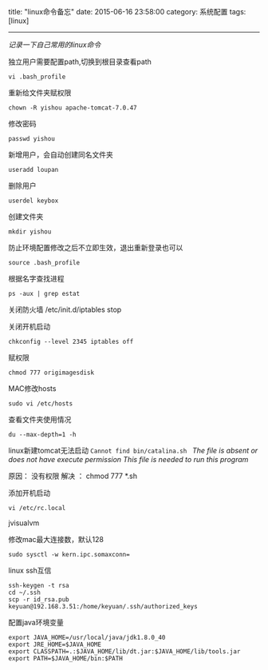 title: "linux命令备忘"
date: 2015-06-16 23:58:00
category: 系统配置
tags: [linux]

---

*记录一下自己常用的linux命令*

独立用户需要配置path,切换到根目录查看path
    
    vi .bash_profile

重新给文件夹赋权限
    
    chown -R yishou apache-tomcat-7.0.47

修改密码
    
    passwd yishou

新增用户，会自动创建同名文件夹

    useradd loupan

删除用户
    
    userdel keybox

创建文件夹
    
    mkdir yishou

防止环境配置修改之后不立即生效，退出重新登录也可以
    
    source .bash_profile

根据名字查找进程

    ps -aux | grep estat

关闭防火墙
    /etc/init.d/iptables stop

关闭开机启动
    
    chkconfig --level 2345 iptables off

赋权限
    
    chmod 777 origimagesdisk

MAC修改hosts

    sudo vi /etc/hosts

查看文件夹使用情况
    
    du --max-depth=1 -h

linux新建tomcat无法启动
`Cannot find bin/catalina.sh `
*The file is absent or does not have execute permission*
*This file is needed to run this program*

原因： 没有权限
解决 ： chmod 777 *.sh 

添加开机启动
    
    vi /etc/rc.local


jvisualvm

修改mac最大连接数，默认128
    
    sudo sysctl -w kern.ipc.somaxconn=

linux ssh互信
    
    ssh-keygen -t rsa
    cd ~/.ssh 
    scp -r id_rsa.pub keyuan@192.168.3.51:/home/keyuan/.ssh/authorized_keys
    
配置java环境变量

    export JAVA_HOME=/usr/local/java/jdk1.8.0_40
    export JRE_HOME=$JAVA_HOME
    export CLASSPATH=.:$JAVA_HOME/lib/dt.jar:$JAVA_HOME/lib/tools.jar
    export PATH=$JAVA_HOME/bin:$PATH